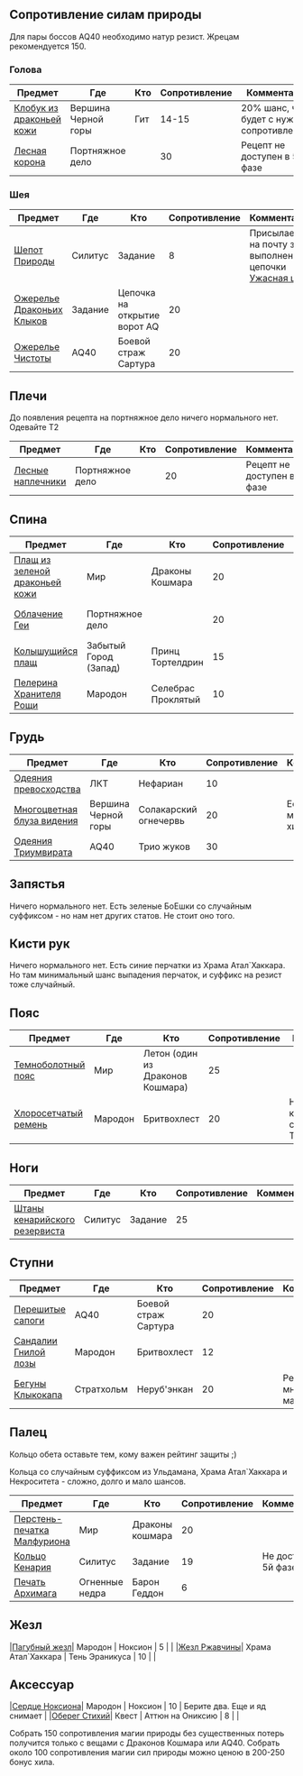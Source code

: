 ## Сопротивление силам природы
Для пары боссов AQ40 необходимо натур резист. Жрецам рекомендуется 150. 


### Голова

| Предмет | Где | Кто | Сопротивление | Комментарий |
| ------- | ---- | ---- | --- | ---- |
|[Клобук из драконьей кожи](https://ru.classic.wowhead.com/item=22225)| Вершина Черной горы | Гит | 14-15 | 20% шанс, что будет с нужным сопротивлением |
|[Лесная корона](https://ru.classic.wowhead.com/item=22757)| Портняжное дело |  | 30 | Рецепт не доступен в 5й фазе |


### Шея

| Предмет | Где | Кто | Сопротивление | Комментарий |
| ------- | ---- | ---- | --- | ---- |
|[Шепот Природы](https://ru.classic.wowhead.com/item=20645)| Силитус | Задание | 8 | Присылается на почту за выполнение цепочки [Ужасная цель](https://ru.classic.wowhead.com/quest=8287) |
|[Ожерелье Драконьих Клыков](https://ru.classic.wowhead.com/item=21531)| Задание | Цепочка на открытие ворот AQ | 20 |  |
|[Ожерелье Чистоты](https://ru.classic.wowhead.com/item=21678)| AQ40 | Боевой страж Сартура | 20 |  |


## Плечи

До появления рецепта на портняжное дело ничего нормального нет. Одевайте Т2

| Предмет | Где | Кто | Сопротивление | Комментарий |
| ------- | ---- | ---- | --- | ---- |
|[Лесные наплечники](https://ru.classic.wowhead.com/item=22758)| Портняжное дело | | 20 | Рецепт не доступен в 5й фазе |


## Спина

| Предмет | Где | Кто | Сопротивление | Комментарий |
| ------- | ---- | ---- | --- | ---- |
|[Плащ из зеленой драконьей кожи](https://ru.classic.wowhead.com/item=20579)| Мир | Драконы Кошмара | 20 | У милишников на него приоритет |
|[Облачение Геи](https://ru.classic.wowhead.com/item=22660)| Портняжное дело |  | 20 | Рецепт не доступен в 5й фазе |
|[Колышущийся плащ](https://ru.classic.wowhead.com/item=18382)| Забытый Город (Запад) | Принц Тортелдрин | 15 | 20% шанс, что будет с нужным сопротивлением |
|[Пелерина Хранителя Рощи](https://ru.classic.wowhead.com/item=17739)| Мародон | Селебрас Проклятый | 10 | |



## Грудь

| Предмет | Где | Кто | Сопротивление | Комментарий |
| ------- | ---- | ---- | --- | ---- |
|[Одеяния превосходства](https://ru.classic.wowhead.com/item=16923)| ЛКТ  | Нефариан | 10 |  |
|[Многоцветная блуза видения](https://ru.classic.wowhead.com/item=12609)| Вершина Черной горы | Солакарский огнечервь | 20 | Если у вас много бонус хила |
|[Одеяния Триумвирата](https://ru.classic.wowhead.com/item=21696)| AQ40 | Трио жуков | 30 |  |


## Запястья

Ничего нормального нет. Есть зеленые БоЕшки со случайным суффиксом - но нам нет других статов. Не стоит оно того.

## Кисти рук

Ничего нормального нет. Есть синие перчатки из Храма Атал\`Хаккара. Но там минимальный шанс выпадения перчаток, и суффикс на резист тоже случайный. 

## Пояс

| Предмет | Где | Кто | Сопротивление | Комментарий |
| ------- | ---- | ---- | --- | ---- |
|[Темноболотный пояс](https://ru.classic.wowhead.com/item=20625)| Мир | Летон (один из Драконов Кошмара) | 25 |  |
|[Хлоросетчатый ремень](https://ru.classic.wowhead.com/item=17750)| Мародон | Бритвохлест | 20 | Нет статов, кроме сопротивления. Так себе идея |


## Ноги

| Предмет | Где | Кто | Сопротивление | Комментарий |
| ------- | ---- | ---- | --- | ---- |
|[Штаны кенарийского резервиста](https://ru.classic.wowhead.com/item=20707)| Силитус | Задание | 25 | |

## Ступни

| Предмет | Где | Кто | Сопротивление | Комментарий |
| ------- | ---- | ---- | --- | ---- |
|[Перешитые сапоги](https://ru.classic.wowhead.com/item=21648)| AQ40 | Боевой страж Сартура | 20 |  |
|[Сандалии Гнилой лозы](https://ru.classic.wowhead.com/item=17748)| Мародон | Бритвохлест | 12 |  |
|[Бегуны Клыкокапа](https://ru.classic.wowhead.com/item=13530)| Стратхольм | Неруб'энкан | 20 | Резиста много, толку мало |

## Палец

Кольцо обета оставьте тем, кому важен рейтинг защиты ;)

Кольца со случайным суффиксом из Ульдамана, Храма Атал\`Хаккара и Некроситета - сложно, долго и мало шансов.

| Предмет | Где | Кто | Сопротивление | Комментарий |
| ------- | ---- | ---- | --- | ---- |
|[Перстень-печатка Малфуриона](https://ru.classic.wowhead.com/item=20600/)| Мир | Драконы кошмара | 20 |  |
|[Кольцо Кенария](https://ru.classic.wowhead.com/item=22725)| Силитус | Задание | 19 | Не доступно в 5й фазе |
|[Печать Архимага](https://ru.classic.wowhead.com/item=17110)| Огненные недра | Барон Геддон | 6 |  |


## Жезл

|[Пагубный жезл](https://ru.classic.wowhead.com/item=17745)| Мародон | Ноксион | 5 |  |
|[Жезл Ржавчины](https://ru.classic.wowhead.com/item=10836)| Храма Атал\`Хаккара | Тень Эраникуса | 10 |  |

## Аксессуар

|[Сердце Ноксиона](https://ru.classic.wowhead.com/item=17744)| Мародон | Ноксион | 10 | Берите два. Еще и яд снимает |
|[Оберег Стихий](https://ru.classic.wowhead.com/item=12065)| Квест | Аттюн на Ониксию | 8 |  |


Собрать 150 сопротивления магии природы без существенных потерь получится только с вещами с Драконов Кошмара или AQ40. 
Собрать около 100 сопротивления магии сил природы можно ценою в 200-250 бонус хила. 

<script>var whTooltips = {iconizeLinks: true, renameLinks: true};</script>
<script src="https://wow.zamimg.com/widgets/power.js"></script>
